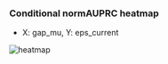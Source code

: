 ### Conditional normAUPRC heatmap

- X: gap_mu, Y: eps_current

![heatmap](/home/elicer/project_0814_2/results/20250815-182145/holdout/conditional_heatmap_gap_mu_vs_eps_current.png)
